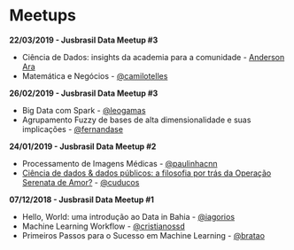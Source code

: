 # Meetups

**22/03/2019 - Jusbrasil Data Meetup #3**

- Ciência de Dados: insights da academia para a comunidade - [Anderson Ara](www.mwstat.com/andersonara/)
- Matemática e Negócios - [@camilotelles](https://github.com/camilotelles)

**26/02/2019 - Jusbrasil Data Meetup #3**

- Big Data com Spark - [@leogamas](https://github.com/leogamas)
- Agrupamento Fuzzy de bases de alta dimensionalidade e suas implicações - [@fernandase](https://github.com/fernandase)

**24/01/2019 - Jusbrasil Data Meetup #2**
- Processamento de Imagens Médicas - [@paulinhacnn](https://github.com/paulinhacnn)
- [Ciência de dados & dados públicos: a filosofia por trás da Operação Serenata de Amor?](https://speakerdeck.com/cuducos/ciencia-de-dados-and-dados-publicos-a-filosofia-por-tras-da-operacao-serenata-de-amor) - [@cuducos](https://github.com/cuducos)

**07/12/2018 - Jusbrasil Data Meetup #1**

- Hello, World: uma introdução ao Data in Bahia - [@iagorios](https://github.com/iagorios)
- Machine Learning Workflow - [@cristianossd](https://github.com/cristianossd)
- Primeiros Passos para o Sucesso em Machine Learning - [@bratao](https://github.com/bratao)
